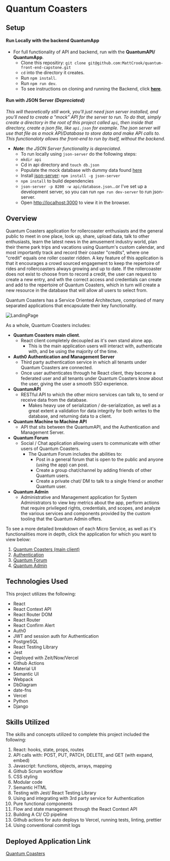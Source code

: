 # Quantum Coasters


## Setup

#### Run Locally with the backend QuantumApp
* For full functionality of API and backend, run with the **QuantumAPI/ QuantumApp**.
  * Clone this repositiry: `git clone git@github.com:MattCrook/quantum-front-end-capstone.git`
  * `cd` into the directory it creates.
  * Run `npm install`.
  * Run `npm run dev`.
  * To see instructions on cloning and running the Backend, click **[here](https://github.com/MattCrook/quantumapp-api)**.


#### Run with JSON Server ***(Depreciated)***

*This will theoretically still work, you'll just need json server installed, and you'll need to create a "mock" API for the server to run. To do that, simply create a directory in the root of this project called `api`, then inside that directory, create a json file, like `api.json` for example. The json server will use that file as a mock API/Database to store data and make API calls to. This functionaloty allows the front-end to run by itself, without the backend.*

* ***Note***: *the JSON Server functionality is depreciated*.
  * To run locally using `json-server` do the following steps:
  * `mkdir api`
  * Cd in api directory and `touch db.json`
  * Populate the mock database with dummy data found [here](https://gist.github.com/MattCrook/57da766ddee58d9535ebb9beb910e0c8)
  * Install [json-server](https://www.npmjs.com/package/json-server): `npm install -g json-server`
  * `npm install` to build dependencies
  * `json-server -p 8200 -w api/database.json`...or I've set up a development server, so you can run `npm run dev-server` to run json-server.
  * Open [http://localhost:3000](http://localhost:3000) to view it in the browser.


## Overview

Quantum Coasters application for rollercoaster enthusiasts and the general public to meet in one place, look up, share, upload data, talk to other enthusiasts, learn the latest news in the amusement industry world, plan their theme park trips and vacations using Quantum's custom calendar, and most importantly track and record their coaster "credits", where one "credit" equals one roller coaster ridden. A key feature of this application is that it encourages a crowd sourced engagement to keep the repertoire of rides and rollercoasters always growing and up to date. If the rollercoaster does not exist to choose from to record a credit, the user can request to create a new entry, and wth the correct access and credentials can create and add to the repertoire of Quantum Coasters, which in turn will create a new resource in the database that will allow all users to select from.

Quantum Coasters has a Service Oriented Architecture, comprised of many separated applications that encapsulate their key functionality.

![LandingPage](public/ReadMePhotos/LandingPage.png)

As a whole, Quantum Coasters includes:
* **Quantum Coasters main client**.
  * React client completely decoupled as it's own stand alone app.
    * This is the main application users will interact with, authenticate with, and be using the majority of the time.
* **Auth0 Authentication and Management Server**
  * Third party authentication service in which all tenants under Quantum Coasters are connected.
  * Once user authenticates through he React client, they become a federated user and all tenants under Quantum Coasters know about the user, giving the user a smooth SSO experience.
* **QuantumAPI**
  * RESTful API to which the other micro services can talk to, to send or receive data from the database.
    * Makes heavy use of serialization / de-serialization, as well as a great extent a validation for data integrity for both writes to the database, and returning data to a client. 
* **Quantum Machine to Machine API**
  * API that sits between the QuantumAPI, and the Authentication and Management Server.
* **Quantum Forum**
  * Social / Chat application allowing users to communicate with other users of Quantum Coasters.
    * The Quantum Forum includes the abilities to:
      * Post in a general forum that is open to the public and anyone (using the app) can post.
      * Create a group chat/channel by adding friends of other Quantum users.
      * Create a private chat/ DM to talk to a single friend or another Quantum user.
* **Quantum Admin**
  * Administrative and Management application for System Administrators to view key metrics about the app, perform actions that require privileged rights, credentials, and scopes, and analyze the various services and components provided by the custom tooling that the Quantum Admin offers.


To see a more detailed breakdown of each Micro Service, as well as it's functionalities more in depth, click the application for which you want to view below:

1. [Quantum Coasters (main client)](public/docs/QuantumCoasters.md)
2. [Authentication](public/docs/Authentication.md)
3. [Quantum Forum](public/docs/Forum.md)
4. [Quantum Admin](public/docs/QuantumAdmin.md)


## Technologies Used
This project utilizes the following:
* React
* React Context API
* React Router DOM
* React Router
* React Confirm Alert
* Auth0
* JWT and session auth for Authentication
* PostgreSQL
* React Testing Library
* Jest
* Deployed with Zeit/Now/Vercel
* Github Actions
* Material UI
* Semantic UI
* Webpack
* DbDiagram
* date-fns
* Vercel
* Python
* Django


## Skills Utilized
The skills and concepts utilized to complete this project included the following:

1. React: hooks, state, props, routes
2. API calls with: POST, PUT, PATCH, DELETE, and GET (with expand, embed)
3. Javascript: functions, objects, arrays, mapping
5. Github Scrum workflow
6. CSS styling
7. Modular code
8. Semantic HTML
9. Testing with Jest/ React Testing Library
10. Using and integrating with 3rd party service for Authentication
11. Pure functional components
12. Flow and state management through the React Context API
13. Building A CI/ CD pipeline
14. Github actions for auto deploys to Vercel, running  tests, linting, prettier
15. Using conventional commit logs

<!-- ## Database Diagram
![quantum database](./QuantumCoastersERD.png) -->

## Deployed Application Link
[Quantum Coasters](https://quantum-application-71iyalov8.now.sh/)
